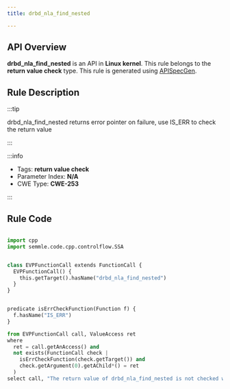 ```yaml
---
title: drbd_nla_find_nested

---
```



## API Overview
**drbd_nla_find_nested** is an API in **Linux kernel**. This rule belongs to the **return value check** type. This rule is generated using [APISpecGen](../../tools/APISpecGen).
## Rule Description

:::tip

drbd_nla_find_nested returns error pointer on failure, use IS_ERR to check the return value

:::

:::info

- Tags: **return value check**
- Parameter Index: **N/A**
- CWE Type: **CWE-253**

:::

## Rule Code
```python

import cpp
import semmle.code.cpp.controlflow.SSA


class EVPFunctionCall extends FunctionCall {
  EVPFunctionCall() {
    this.getTarget().hasName("drbd_nla_find_nested")
  }
}


predicate isErrCheckFunction(Function f) {
  f.hasName("IS_ERR") 
}

from EVPFunctionCall call, ValueAccess ret
where
  ret = call.getAnAccess() and
  not exists(FunctionCall check |
    isErrCheckFunction(check.getTarget()) and
    check.getArgument(0).getAChild*() = ret
  )
select call, "The return value of drbd_nla_find_nested is not checked with IS_ERR."
    
```